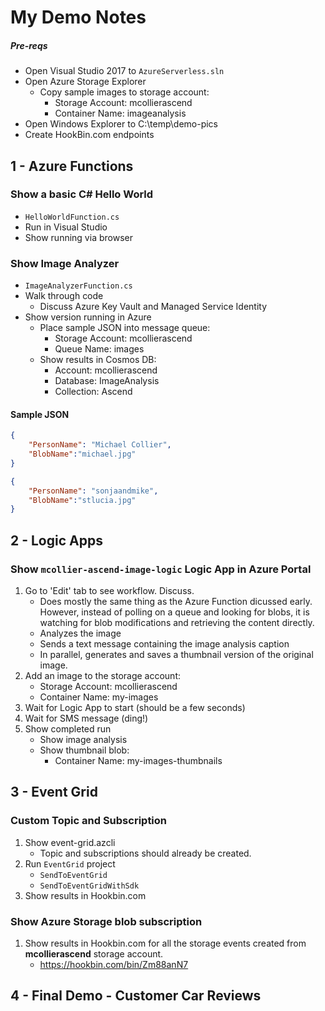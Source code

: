 # My Demo Notes

##### Pre-reqs
- Open Visual Studio 2017 to `AzureServerless.sln`
- Open Azure Storage Explorer
  - Copy sample images to storage account:
    - Storage Account: mcollierascend
    - Container Name: imageanalysis
- Open Windows Explorer to C:\temp\demo-pics
- Create HookBin.com endpoints

## 1 - Azure Functions
### Show a basic C# Hello World
- `HelloWorldFunction.cs`
- Run in Visual Studio
- Show running via browser


### Show Image Analyzer
- `ImageAnalyzerFunction.cs`
- Walk through code
  - Discuss Azure Key Vault and Managed Service Identity
- Show version running in Azure
  - Place sample JSON into message queue:
    - Storage Account: mcollierascend
    - Queue Name: images
  - Show results in Cosmos DB:
    - Account: mcollierascend
    - Database: ImageAnalysis
    - Collection: Ascend

#### Sample JSON
```JSON
{
    "PersonName": "Michael Collier",
    "BlobName":"michael.jpg"
}
```

```JSON
{
    "PersonName": "sonjaandmike",
    "BlobName":"stlucia.jpg"
}
```

## 2 - Logic Apps
### Show `mcollier-ascend-image-logic` Logic App in Azure Portal
1. Go to 'Edit' tab to see workflow. Discuss.
    - Does mostly the same thing as the Azure Function dicussed early. However, instead of polling on a queue and looking for blobs, it is watching for blob modifications and retrieving the content directly.
    - Analyzes the image
    - Sends a text message containing the image analysis caption
    - In parallel, generates and saves a thumbnail version of the original image.
2. Add an image to the storage account:
   - Storage Account: mcollierascend
   - Container Name: my-images
3. Wait for Logic App to start (should be a few seconds)
4. Wait for SMS message (ding!)
5. Show completed run
   - Show image analysis
   - Show thumbnail blob:
     - Container Name: my-images-thumbnails


## 3 - Event Grid

### Custom Topic and Subscription
1. Show event-grid.azcli
   - Topic and subscriptions should already be created.
2. Run `EventGrid` project
   - `SendToEventGrid`
   - `SendToEventGridWithSdk`
3. Show results in Hookbin.com

### Show Azure Storage blob subscription
1. Show results in Hookbin.com for all the storage events created from **mcollierascend** storage account.
   - https://hookbin.com/bin/Zm88anN7

## 4 - Final Demo - Customer Car Reviews